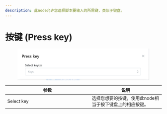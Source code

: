 ```yaml
---
description: 此node允许您选择脚本要输入的所需键，类似于键盘。
---
```


# 按键 (Press key)

<figure><img src="../../.gitbook/assets/image (7) (1).png" alt=""><figcaption></figcaption></figure>

<table><thead><tr><th width="258">参数</th><th>说明</th></tr></thead><tbody><tr><td>Select key</td><td>选择您想要的按键，使用此node相当于按下键盘上的相应按键。</td></tr></tbody></table>
